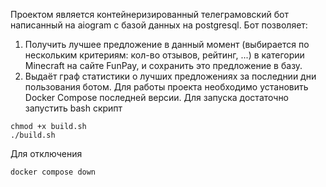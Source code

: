 Проектом является контейнеризированный телеграмовский бот написанный на aiogram с базой данных на postgresql.
Бот позволяет:
1) Получить лучшее предложение в данный момент (выбирается по нескольким критериям: кол-во отзывов, рейтинг, ...) в категории Minecraft на сайте FunPay, и сохранить это предложение в базу. 
2) Выдаёт граф статистики о лучших предложениях за последнии дни пользования ботом.
Для работы проекта необходимо установить Docker Compose последней версии.
Для запуска достаточно запустить bash скрипт
```shell
chmod +x build.sh
./build.sh
```

Для отключения
```shell
docker compose down
```